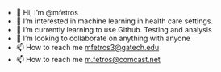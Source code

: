 - 👋 Hi, I’m @mfetros
- 👀 I’m interested in machine learning in health care settings.
- 🌱 I’m currently learning to use Github.  Testing and analysis
- 💞️ I’m looking to collaborate on anything with anyone
- 📫 How to reach me mfetros3@gatech.edu
-  📫 How to reach me m.fetros@comcast.net

<!---
mfetros/mfetros is a ✨ special ✨ repository because its `README.md` (this file) appears on your GitHub profile.
You can click the Preview link to take a look at your changes.
--->
